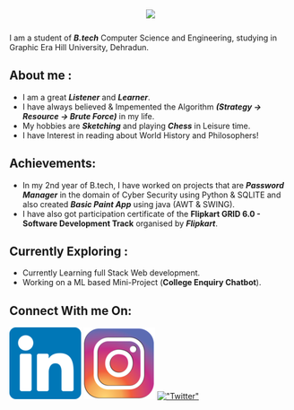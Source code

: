 <h1 align="center">
  <a href="https://git.io/typing-svg">
    <img src="https://readme-typing-svg.herokuapp.com/?lines=Hello!+Everyone;I+am+Rohan+Saini...;Welcome+To+My+Profile!&center=true&size=30">
  </a>
</h1>

I am a student of ***B.tech*** Computer Science and Engineering, studying in Graphic Era Hill University, Dehradun. <br>


## __About me__ :

* I am a great ***Listener*** and ***Learner***.
* I have always believed & Impemented the Algorithm ***(Strategy -> Resource -> Brute Force)*** in my life.
* My hobbies are __*Sketching*__ and playing **_Chess_** in Leisure time.
* I have Interest in reading about World History and Philosophers!

## Achievements:
* In my 2nd year of B.tech, I have worked on projects that are ***Password Manager*** in the domain of Cyber Security using Python & SQLITE and also created ***Basic Paint App*** using java (AWT & SWING). 
* I have also got participation certificate of the __Flipkart GRID 6.0 - Software Development Track__ organised by ***Flipkart***.

## Currently Exploring :
* Currently Learning full Stack Web development.
* Working on a ML based Mini-Project (__College Enquiry Chatbot__).

## Connect With me On:
 [!["Linkedin"](linkedin.png)](https://www.linkedin.com/in/rohan-saini-838642290/ )  [!["Instagram"](insta.png)](https://www.instagram.com/_rohansaini15/ )  [!["Twitter"](https://img.icons8.com/?size=100&id=A4DsujzAX4rw&format=png&color=000000)](https://x.com/RohanSa51731396?t=5kFsQvjAb_aGmYw_cWM2jw&s=08 )
